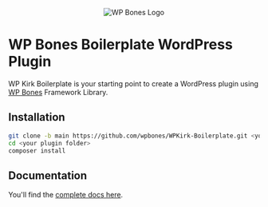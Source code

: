 <p align="center">
  <img src="https://github.com/wpbones/WPBones/assets/432181/13e0e825-9b0d-44c2-a77d-1baad88a1070" alt="WP Bones Logo" />
</p>

# WP Bones Boilerplate WordPress Plugin

WP Kirk Boilerplate is your starting point to create a WordPress plugin using [WP Bones](https://wpbones.com/) Framework Library.

## Installation

```bash
git clone -b main https://github.com/wpbones/WPKirk-Boilerplate.git <your plugin folder>
cd <your plugin folder>
composer install
```

## Documentation

You'll find the [complete docs here](https://wpbones.com/docs).
